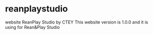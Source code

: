 # reanplaystudio
website ReanPlay Studio by CTEY
This website version is 1.0.0 and it is using for Rean&Play Studio
